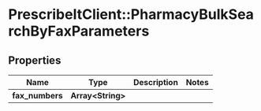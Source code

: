 # PrescribeItClient::PharmacyBulkSearchByFaxParameters

## Properties
Name | Type | Description | Notes
------------ | ------------- | ------------- | -------------
**fax_numbers** | **Array&lt;String&gt;** |  | 

